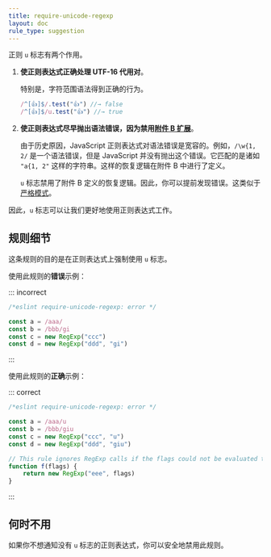 ```yaml
---
title: require-unicode-regexp
layout: doc
rule_type: suggestion
---
```


正则 `u` 标志有两个作用。

1. **使正则表达式正确处理 UTF-16 代用对**。

    特别是，字符范围语法得到正确的行为。

    ```js
    /^[👍]$/.test("👍") //→ false
    /^[👍]$/u.test("👍") //→ true
    ```

2. **使正则表达式尽早抛出语法错误，因为禁用[附件 B 扩展](https://www.ecma-international.org/ecma-262/6.0/#sec-regular-expressions-patterns)**。

    由于历史原因，JavaScript 正则表达式对语法错误是宽容的。例如，`/\w{1, 2/` 是一个语法错误，但是 JavaScript 并没有抛出这个错误。它匹配的是诸如 `"a{1, 2"` 这样的字符串。这样的恢复逻辑在附件 B 中进行了定义。

    `u` 标志禁用了附件 B 定义的恢复逻辑。因此，你可以提前发现错误。这类似于[严格模式](https://developer.mozilla.org/en-US/docs/Web/JavaScript/Reference/Strict_mode)。

因此，`u` 标志可以让我们更好地使用正则表达式工作。

## 规则细节

这条规则的目的是在正则表达式上强制使用 `u` 标志。

使用此规则的**错误**示例：

::: incorrect

```js
/*eslint require-unicode-regexp: error */

const a = /aaa/
const b = /bbb/gi
const c = new RegExp("ccc")
const d = new RegExp("ddd", "gi")
```

:::

使用此规则的**正确**示例：

::: correct

```js
/*eslint require-unicode-regexp: error */

const a = /aaa/u
const b = /bbb/giu
const c = new RegExp("ccc", "u")
const d = new RegExp("ddd", "giu")

// This rule ignores RegExp calls if the flags could not be evaluated to a static value.
function f(flags) {
    return new RegExp("eee", flags)
}
```

:::

## 何时不用

如果你不想通知没有 `u` 标志的正则表达式，你可以安全地禁用此规则。
